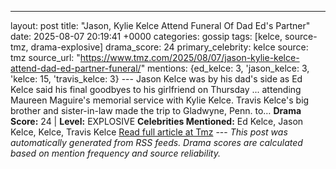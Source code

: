 ---
layout: post
title: "Jason, Kylie Kelce Attend Funeral Of Dad Ed's Partner"
date: 2025-08-07 20:19:41 +0000
categories: gossip
tags: [kelce, source-tmz, drama-explosive]
drama_score: 24
primary_celebrity: kelce
source: tmz
source_url: "https://www.tmz.com/2025/08/07/jason-kylie-kelce-attend-dad-ed-partner-funeral/"
mentions: {ed_kelce: 3, 'jason_kelce: 3, 'kelce: 15, 'travis_kelce: 3} --- Jason Kelce was by his dad's side as Ed Kelce said his final goodbyes to his girlfriend on Thursday ... attending Maureen Maguire's memorial service with Kylie Kelce. Travis Kelce's big brother and sister-in-law made the trip to Gladwyne, Penn. to… **Drama Score:** 24 | **Level:** EXPLOSIVE **Celebrities Mentioned:** Ed Kelce, Jason Kelce, Kelce, Travis Kelce [Read full article at Tmz](https://www.tmz.com/2025/08/07/jason-kylie-kelce-attend-dad-ed-partner-funeral/) --- *This post was automatically generated from RSS feeds. Drama scores are calculated based on mention frequency and source reliability.*